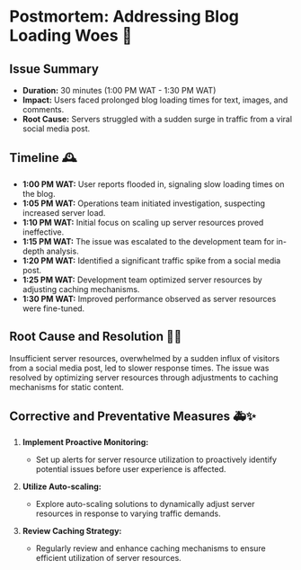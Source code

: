 # Postmortem: Addressing Blog Loading Woes 🚨

## Issue Summary
- **Duration:** 30 minutes (1:00 PM WAT - 1:30 PM WAT)
- **Impact:** Users faced prolonged blog loading times for text, images, and comments.
- **Root Cause:** Servers struggled with a sudden surge in traffic from a viral social media post.

## Timeline 🕰️
- **1:00 PM WAT:** User reports flooded in, signaling slow loading times on the blog.
- **1:05 PM WAT:** Operations team initiated investigation, suspecting increased server load.
- **1:10 PM WAT:** Initial focus on scaling up server resources proved ineffective.
- **1:15 PM WAT:** The issue was escalated to the development team for in-depth analysis.
- **1:20 PM WAT:** Identified a significant traffic spike from a social media post.
- **1:25 PM WAT:** Development team optimized server resources by adjusting caching mechanisms.
- **1:30 PM WAT:** Improved performance observed as server resources were fine-tuned.

## Root Cause and Resolution 🧐🔧
Insufficient server resources, overwhelmed by a sudden influx of visitors from a social media post, led to slower response times. The issue was resolved by optimizing server resources through adjustments to caching mechanisms for static content.

## Corrective and Preventative Measures 🚑✨
1. **Implement Proactive Monitoring:**
   - Set up alerts for server resource utilization to proactively identify potential issues before user experience is affected.

2. **Utilize Auto-scaling:**
   - Explore auto-scaling solutions to dynamically adjust server resources in response to varying traffic demands.

3. **Review Caching Strategy:**
   - Regularly review and enhance caching mechanisms to ensure efficient utilization of server resources.
